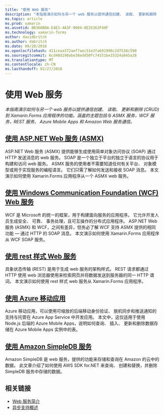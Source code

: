```yaml
---
title: "使用 Web 服务"
description: "本指南演示如何与另一个 web 服务以提供通信创建、 读取、 更新和删除 (CRUD) 到 Xamarin.Forms 应用程序的功能。 涵盖的主题包括与 ASMX 服务，WCF 服务，REST 服务、 Azure Mobile Apps 和 Amazon Web 服务通信。"
ms.topic: article
ms.prod: xamarin
ms.assetid: 8B360BDA-E4E3-4A3F-9004-0E35362F49F
ms.technology: xamarin-forms
author: davidbritch
ms.author: dabritch
ms.date: 09/20/2016
ms.openlocfilehash: 411ceaa372aef7aec51e3fa691996c2d7538c590
ms.sourcegitcommit: 6cd40d190abe38edd50fc74331be15324a845a28
ms.translationtype: MT
ms.contentlocale: zh-CN
ms.lasthandoff: 02/27/2018
---
```

# <a name="consuming-web-services"></a>使用 Web 服务

_本指南演示如何与另一个 web 服务以提供通信创建、 读取、 更新和删除 (CRUD) 到 Xamarin.Forms 应用程序的功能。涵盖的主题包括与 ASMX 服务，WCF 服务，REST 服务、 Azure Mobile Apps 和 Amazon Web 服务通信。_

## <a name="consuming-an-aspnet-web-service-asmxxamarin-formsdata-cloudconsumingasmxmd"></a>[使用 ASP.NET Web 服务 (ASMX)](~/xamarin-forms/data-cloud/consuming/asmx.md)

ASP.NET Web 服务 (ASMX) 提供能够生成使用简单对象访问协议 (SOAP) 通过 HTTP 发送消息的 web 服务。 SOAP 是一个独立于平台的独立于语言的协议用于构建和访问 web 服务。 ASMX 服务的使用者不需要知道任何有关平台、 对象模型或用于实现服务的编程语言。 它们只需了解如何发送和接收 SOAP 消息。 本文演示如何使用 Xamarin.Forms 应用程序从一个 ASMX web 服务。

## <a name="consuming-a-windows-communication-foundation-wcf-web-servicexamarin-formsdata-cloudconsumingwcfmd"></a>[使用 Windows Communication Foundation (WCF) Web 服务](~/xamarin-forms/data-cloud/consuming/wcf.md)

WCF 是 Microsoft 的统一的框架，用于构建面向服务的应用程序。 它允许开发人员生成安全、 可靠、 事务处理，且可互操作的分布式应用程序。 ASP.NET Web 服务 (ASMX) 和 WCF，之间有差异，但务必了解 WCF 支持 ASMX 提供的相同功能 — 通过 HTTP 的 SOAP 消息。 本文演示如何使用 Xamarin.Forms 应用程序从 WCF SOAP 服务。

## <a name="consuming-a-restful-web-servicexamarin-formsdata-cloudconsumingrestmd"></a>[使用 rest 样式 Web 服务](~/xamarin-forms/data-cloud/consuming/rest.md)

具象状态传输 (REST) 是用于生成 web 服务的架构样式。 REST 请求都通过 HTTP 使用 web 浏览器使用来检索网页并将数据发送到服务器的同一 HTTP 谓词。 本文演示如何使用 rest 样式 web 服务从 Xamarin.Forms 应用程序。

## <a name="consuming-an-azure-mobile-appxamarin-formsdata-cloudconsumingazuremd"></a>[使用 Azure 移动应用](~/xamarin-forms/data-cloud/consuming/azure.md)

Azure 移动应用，可以使用可缩放的后端移动身份验证、 脱机同步和推送通知的支持与托管在 Azure App Service 中开发应用。 本文中，这仅适用于使用 Node.js 后端的 Azure Mobile Apps，说明如何查询、 插入、 更新和删除数据存储在 Azure Mobile Apps 实例中的表。

## <a name="consuming-an-amazon-simpledb-servicexamarin-formsdata-cloudconsumingawsmd"></a>[使用 Amazon SimpleDB 服务](~/xamarin-forms/data-cloud/consuming/aws.md)

Amazon SimpleDB 是 web 服务，提供的功能来存储和查询在 Amazon 的云中的数据。 此文章介绍了如何使用 AWS SDK for.NET 来查询、 创建和替换，并删除 SimpleDB 服务中存储的数据。


## <a name="related-links"></a>相关链接

- [Web 服务简介](~/cross-platform/data-cloud/web-services/index.md)
- [异步支持概述](~/cross-platform/platform/async.md)

